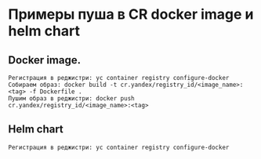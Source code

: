 # Примеры пуша в CR docker image и helm chart

## Docker image.
```
Регистрация в реджистри: yc container registry configure-docker
Собираем образ: docker build -t cr.yandex/registry_id/<image_name>:<tag> -f Dockerfile .
Пушим образ в реджистри: docker push cr.yandex/registry_id/<image_name>:<tag>
```

## Helm chart
```
Регистрация в реджистри: yc container registry configure-docker

```
